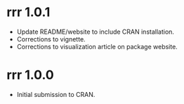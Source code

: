 # rrr 1.0.1

* Update README/website to include CRAN installation.
* Corrections to vignette.
* Corrections to visualization article on package website.

# rrr 1.0.0

* Initial submission to CRAN.

